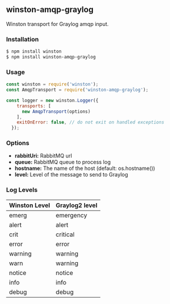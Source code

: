 ## winston-amqp-graylog

Winston transport for Graylog amqp input.

### Installation

```bash
$ npm install winston
$ npm install winston-amqp-graylog
```

### Usage

```js
const winston = require('winston');
const AmqpTransport = require('winston-amqp-graylog');

const logger = new winston.Logger({
    transports: [
      new AmqpTransport(options)
    ],
    exitOnError: false, // do not exit on handled exceptions
  });
```

### Options
* **rabbitUri:** RabbitMQ url
* **queue:** RabbitMQ queue to process log
* **hostname:** The name of the host (default: os.hostname())
* **level:** Level of the message to send to Graylog


### Log Levels

Winston Level | Graylog2 level
---------------|---------------
emerg          | emergency
alert          | alert
crit           | critical
error          | error
warning        | warning
warn           | warning
notice         | notice
info           | info
debug          | debug

